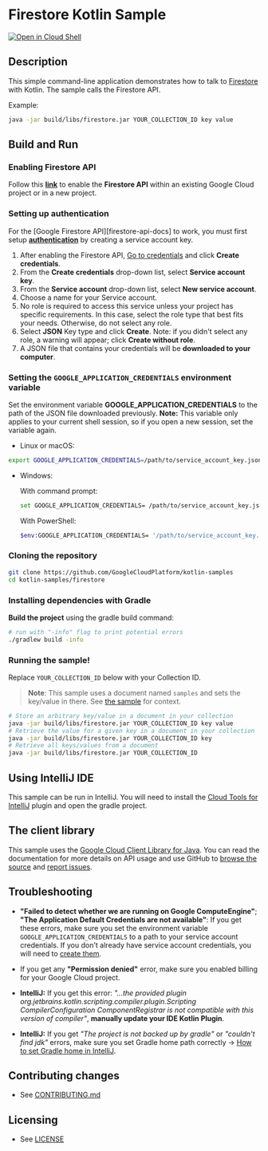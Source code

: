 # Firestore Kotlin Sample

[![Open in Cloud Shell][shell_img]][shell_link]

[shell_img]: http://gstatic.com/cloudssh/images/open-btn.svg
[shell_link]: https://console.cloud.google.com/cloudshell/open?git_repo=https://github.com/googlecloudplatform/kotlin-samples&page=editor&working_dir=firestore

## Description

This simple command-line application demonstrates how to talk to
[Firestore][firestore-docs] with Kotlin. The sample calls the Firestore API.

Example:
```sh
java -jar build/libs/firestore.jar YOUR_COLLECTION_ID key value
```

## Build and Run

### Enabling Firestore API

Follow this **[link][enable-firestore-api]** to enable the **Firestore API** within an existing Google Cloud project or in a new project.

### Setting up authentication

For the [Google
Firestore API][firestore-api-docs] to work, you must first setup **[authentication](https://cloud.google.com/docs/authentication/production)** by creating a service account key.

1. After enabling the Firestore API, [Go to credentials][create-creds] and click **Create credentials**.
2. From the **Create credentials** drop-down list, select **Service account key**.
3. From the **Service account** drop-down list, select **New service account**.
4. Choose a name for your Service account.
4. No role is required to access this service unless your project has specific requirements. In this case, select the role type that best fits your needs. Otherwise, do not select any role.
5. Select **JSON** Key type and click **Create**. Note: if you didn't select any role, a warning will appear; click **Create without role**.
6. A JSON file that contains your credentials will be **downloaded to your computer**.

### Setting the `GOOGLE_APPLICATION_CREDENTIALS` environment variable

Set the environment variable **GOOGLE_APPLICATION_CREDENTIALS** to the path of the JSON file downloaded previously.
**Note:** This variable only applies to your current shell session, so if you open a new session, set the variable again.

* Linux or macOS:
```sh
export GOOGLE_APPLICATION_CREDENTIALS=/path/to/service_account_key.json
```
* Windows:

   With command prompt:
   ```sh
   set GOOGLE_APPLICATION_CREDENTIALS= /path/to/service_account_key.json
   ```
   With PowerShell:
   ```sh
   $env:GOOGLE_APPLICATION_CREDENTIALS= '/path/to/service_account_key.json'
   ```

### Cloning the repository
```sh
git clone https://github.com/GoogleCloudPlatform/kotlin-samples
cd kotlin-samples/firestore
```
### Installing dependencies with Gradle

**Build the project** using the gradle build command:
```sh
# run with "-info" flag to print potential errors
./gradlew build -info
```

### Running the sample!

Replace `YOUR_COLLECTION_ID` below with your Collection ID.

> **Note**: This sample uses a document named `samples` and sets the key/value
in there. See [the sample](src/firestore.kt) for context.

```sh
# Store an arbitrary key/value in a document in your collection
java -jar build/libs/firestore.jar YOUR_COLLECTION_ID key value
# Retrieve the value for a given key in a document in your collection
java -jar build/libs/firestore.jar YOUR_COLLECTION_ID key
# Retrieve all keys/values from a document
java -jar build/libs/firestore.jar YOUR_COLLECTION_ID
```

## Using IntelliJ IDE

This sample can be run in IntelliJ. You will need to install the
[Cloud Tools for IntelliJ][cloud-tools-intellij] plugin and open the gradle
project.

## The client library

This sample uses the [Google Cloud Client Library for Java][google-cloud-java].
You can read the documentation for more details on API usage and use GitHub
to [browse the source][google-cloud-java-source] and
[report issues][google-cloud-java-issues].

## Troubleshooting
 * **"Failed to detect whether we are running on Google ComputeEngine"**; **"The Application Default Credentials are not available"**: If you get these errors, make sure you set the environment variable `GOOGLE_APPLICATION_CREDENTIALS` to a path to your service account credentials. If you don't already have service account credentials, you will need to
[create them][create-creds].

 * If you get any **"Permission denied"** error, make sure you enabled billing for your Google Cloud project.

 * **IntelliJ:** If you get this error: *"...the provided plugin org.jetbrains.kotlin.scripting.compiler.plugin.Scripting CompilerConfiguration ComponentRegistrar is not compatible with this version of compiler"*, **manually update your IDE Kotlin Plugin**.

 * **IntelliJ:** If you get *"The project is not backed up by gradle"* or *"couldn't find jdk"* errors, make sure you set Gradle home path correctly -> [How to set Gradle home in IntelliJ](https://www.jetbrains.com/help/idea/gradle-settings.html).

[firestore-docs]: https://cloud.google.com/firestore
[enable-firestore-api]: https://console.cloud.google.com/flows/enableapi?apiid=firestore.googleapis.com
[gradle]: https://docs.gradle.org/current/userguide/installation.html
[create-creds]: https://console.cloud.google.com/apis/credentials
[cloud-tools-intellij]: https://cloud.google.com/tools/intellij/docs/
[google-cloud-java]: https://googlecloudplatform.github.io/google-cloud-java
[google-cloud-java-source]: https://github.com/GoogleCloudPlatform/google-cloud-java
[google-cloud-java-issues]: https://github.com/GoogleCloudPlatform/google-cloud-java/issues

## Contributing changes

* See [CONTRIBUTING.md](../CONTRIBUTING.md)

## Licensing

* See [LICENSE](../LICENSE)
